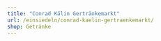 ```yaml
---
title: "Conrad Kälin Gertränkemarkt"
url: /einsiedeln/conrad-kaelin-gertraenkemarkt/
shop: Getränke
---
```

